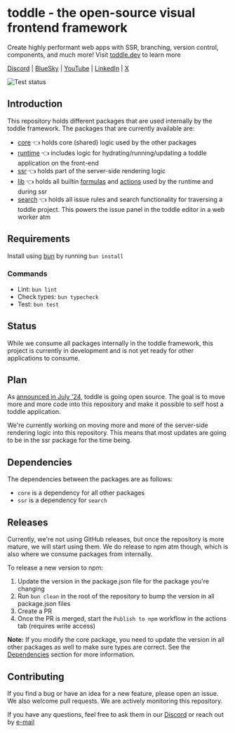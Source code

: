 # toddle - the open-source visual frontend framework

Create highly performant web apps with SSR, branching, version control, components, and much more! Visit [toddle.dev](https://toddle.dev?utm_medium=web&utm_source=GitHub) to learn more

[Discord](https://discord.com/invite/svBKYZf3UR) | [BlueSky](https://bsky.app/profile/toddle.dev) | [YouTube](https://youtube.com/@toddledev) | [LinkedIn](https://www.linkedin.com/company/toddledev) | [X](https://x.com/toddledev/)

![Test status](https://github.com/toddledev/toddle/actions/workflows/test.yml/badge.svg)

## Introduction

This repository holds different packages that are used internally by the toddle framework. The packages that are currently available are:

- [core](https://www.npmjs.com/package/@toddledev/core) 👈 holds core (shared) logic used by the other packages
- [runtime](https://www.npmjs.com/package/@toddledev/runtime) 👈 includes logic for hydrating/running/updating a toddle application on the front-end
- [ssr](https://www.npmjs.com/package/@toddledev/ssr) 👈 holds part of the server-side rendering logic
- [lib](https://www.npmjs.com/package/@toddledev/std-lib) 👈 holds all builtin [formulas](https://toddle.dev/docs/formula-editor) and [actions](https://toddle.dev/docs/workflows) used by the runtime and during ssr
- [search](https://www.npmjs.com/package/@toddledev/search) 👈 holds all issue rules and search functionality for traversing a toddle project. This powers the issue panel in the toddle editor in a web worker atm

## Requirements

Install using [bun](https://bun.sh/) by running `bun install`

### Commands

- Lint: `bun lint`
- Check types: `bun typecheck`
- Test: `bun test`

## Status

While we consume all packages internally in the toddle framework, this project is currently in development and is not yet ready for other applications to consume.

## Plan

As [announced in July '24](https://toddle.dev/blog/toddle-is-soon-open-source), toddle is going open source. The goal is to move more and more code into this repository and make it possible to self host a toddle application.

We're currently working on moving more and more of the server-side rendering logic into this repository. This means that most updates are going to be in the ssr package for the time being.

## Dependencies

The dependencies between the packages are as follows:

- `core` is a dependency for all other packages
- `ssr` is a dependency for `search`

## Releases

Currently, we're not using GitHub releases, but once the repository is more mature, we will start using them. We do release to npm atm though, which is also where we consume packages from internally.

To release a new version to npm:

1. Update the version in the package.json file for the package you're changing
2. Run `bun clean` in the root of the repository to bump the version in all package.json files
3. Create a PR
4. Once the PR is merged, start the `Publish to npm` workflow in the actions tab (requires write access)

**Note:** If you modify the core package, you need to update the version in all other packages as well to make sure types are correct. See the [Dependencies](#dependencies) section for more information.

## Contributing

If you find a bug or have an idea for a new feature, please open an issue. We also welcome pull requests. We are actively monitoring this repository.

If you have any questions, feel free to ask them in our [Discord](https://discord.com/invite/svBKYZf3UR) or reach out by [e-mail](mailto:hello@toddle.dev)
